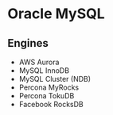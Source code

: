 # Oracle MySQL

## Engines

- AWS Aurora
- MySQL InnoDB
- MySQL Cluster (NDB)
- Percona MyRocks
- Percona TokuDB
- Facebook RocksDB

<!-- ## Issues

###

```sh
General error: 1114 The table '[table-name]' is full
``` -->
